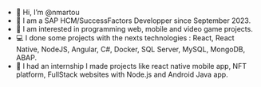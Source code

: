 - 👋 Hi, I’m @nmartou
- 🎄 I am a SAP HCM/SuccessFactors Developper since September 2023.
- 👀 I am interested in programming web, mobile and video game projects.
- 💻 I done some projects with the nexts technologies : React, React Native, NodeJS, Angular, C#, Docker, SQL Server, MySQL, MongoDB, ABAP.
- 🌱 I had an internship I made projects like react native mobile app, NFT platform, FullStack websites with Node.js and Android Java app.

<!---
nmartou/nmartou is a ✨ special ✨ repository because its `README.md` (this file) appears on your GitHub profile.
You can click the Preview link to take a look at your changes.
--->
